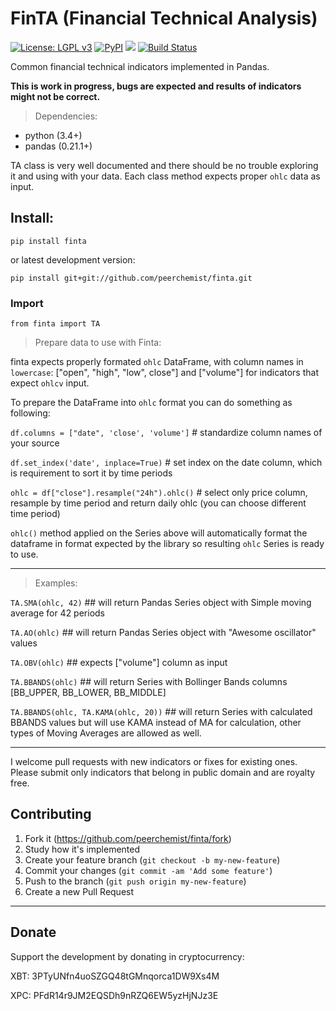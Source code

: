 # FinTA (Financial Technical Analysis)

[![License: LGPL v3](https://img.shields.io/badge/License-LGPL%20v3-blue.svg)](https://www.gnu.org/licenses/lgpl-3.0)
[![PyPI](https://img.shields.io/pypi/v/finta.svg?style=flat-square)](https://pypi.python.org/pypi/finta/)
[![](https://img.shields.io/badge/python-3.4+-blue.svg)](https://www.python.org/download/releases/3.4.0/)
[![Build Status](https://travis-ci.org/peerchemist/finta.svg?branch=master)](https://travis-ci.org/peerchemist/finta)

Common financial technical indicators implemented in Pandas.

**This is work in progress, bugs are expected and results of indicators
might not be correct.**

> Dependencies:

-   python (3.4+)
-   pandas (0.21.1+)

TA class is very well documented and there should be no trouble
exploring it and using with your data. Each class method expects proper
`ohlc` data as input.

## Install:

`pip install finta`

or latest development version:

`pip install git+git://github.com/peerchemist/finta.git`

### Import

`from finta import TA`

> Prepare data to use with Finta:

finta expects properly formated `ohlc` DataFrame, with column names in `lowercase`:
 ["open", "high", "low", close"] and ["volume"] for indicators that expect `ohlcv` input.

To prepare the DataFrame into `ohlc` format you can do something as following:

`df.columns = ["date", 'close', 'volume']`  # standardize column names of your source

`df.set_index('date', inplace=True)`  # set index on the date column, which is requirement to sort it by time periods

`ohlc = df["close"].resample("24h").ohlc()`  # select only price column, resample by time period and return daily ohlc (you can choose different time period)

`ohlc()` method applied on the Series above will automatically format the dataframe in format expected by the library so resulting `ohlc` Series is ready to use.

____________________________________________________________________________

> Examples:

`TA.SMA(ohlc, 42)` ## will return Pandas Series object with Simple
moving average for 42 periods

`TA.AO(ohlc)` ## will return Pandas Series object with "Awesome oscillator" values

`TA.OBV(ohlc)` ## expects ["volume"] column as input

`TA.BBANDS(ohlc)` ## will return Series with Bollinger Bands columns [BB_UPPER, BB_LOWER, BB_MIDDLE]

`TA.BBANDS(ohlc, TA.KAMA(ohlc, 20))` ## will return Series with calculated BBANDS values but will use KAMA instead of MA for calculation, other types of Moving Averages are allowed as well.

------------------------------------------------------------------------

I welcome pull requests with new indicators or fixes for existing ones.
Please submit only indicators that belong in public domain and are
royalty free.

## Contributing

1. Fork it (https://github.com/peerchemist/finta/fork)
2. Study how it's implemented
3. Create your feature branch (`git checkout -b my-new-feature`)
4. Commit your changes (`git commit -am 'Add some feature'`)
5. Push to the branch (`git push origin my-new-feature`)
6. Create a new Pull Request

------------------------------------------------------------------------

## Donate

Support the development by donating in cryptocurrency:

XBT: 3PTyUNfn4uoSZGQ48tGMnqorca1DW9Xs4M

XPC: PFdR14r9JM2EQSDh9nRZQ6EW5yzHjNJz3E

